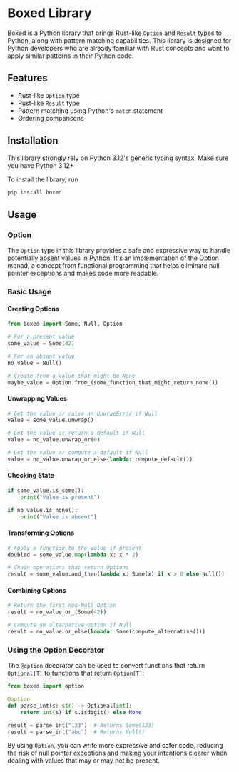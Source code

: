 # Boxed Library

Boxed is a Python library that brings Rust-like `Option` and `Result` types to Python, along with pattern matching capabilities. This library is designed for Python developers who are already familiar with Rust concepts and want to apply similar patterns in their Python code.

## Features

- Rust-like `Option` type
- Rust-like `Result` type
- Pattern matching using Python's `match` statement
- Ordering comparisons

## Installation

This library strongly rely on Python 3.12's generic typing syntax. Make sure you have Python 3.12+

To install the library, run

```bash
pip install boxed
```

## Usage

### Option

The `Option` type in this library provides a safe and expressive way to handle potentially absent values in Python. It's an implementation of the Option monad, a concept from functional programming that helps eliminate null pointer exceptions and makes code more readable.

### Basic Usage

#### Creating Options

```python
from boxed import Some, Null, Option

# For a present value
some_value = Some(42)

# For an absent value
no_value = Null()

# Create from a value that might be None
maybe_value = Option.from_(some_function_that_might_return_none())
```

#### Unwrapping Values

```python
# Get the value or raise an UnwrapError if Null
value = some_value.unwrap()

# Get the value or return a default if Null
value = no_value.unwrap_or(0)

# Get the value or compute a default if Null
value = no_value.unwrap_or_else(lambda: compute_default())
```

#### Checking State

```python
if some_value.is_some():
    print("Value is present")

if no_value.is_none():
    print("Value is absent")
```

#### Transforming Options

```python
# Apply a function to the value if present
doubled = some_value.map(lambda x: x * 2)

# Chain operations that return Options
result = some_value.and_then(lambda x: Some(x) if x > 0 else Null())
```

#### Combining Options

```python
# Return the first non-Null Option
result = no_value.or_(Some(42))

# Compute an alternative Option if Null
result = no_value.or_else(lambda: Some(compute_alternative()))
```

### Using the Option Decorator

The `@option` decorator can be used to convert functions that return `Optional[T]` to functions that return `Option[T]`:

```python
from boxed import option

@option
def parse_int(s: str) -> Optional[int]:
    return int(s) if s.isdigit() else None

result = parse_int("123")  # Returns Some(123)
result = parse_int("abc")  # Returns Null()
```

By using `Option`, you can write more expressive and safer code, reducing the risk of null pointer exceptions and making your intentions clearer when dealing with values that may or may not be present.
